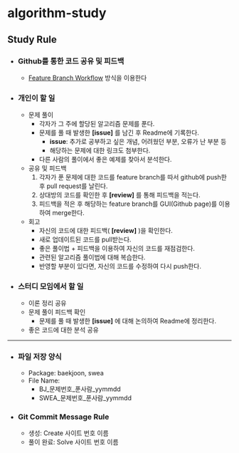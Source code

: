 # algorithm-study

## Study Rule

* ### Github를 통한 코드 공유 및 피드백

  * [Feature Branch Workflow](https://gmlwjd9405.github.io/2017/10/27/how-to-collaborate-on-GitHub-1.html) 방식을 이용한다

* ### 개인이 할 일

  * 문제 풀이
    * 각자가 그 주에 할당된 알고리즘 문제를 푼다.
    * 문제를 풀 때 발생한 **[issue]** 를 남긴 후 Readme에 기록한다.
      * **issue**: 추가로 공부하고 싶은 개념, 어려웠던 부분, 오류가 난 부분 등
      * 해당하는 문제에 대한 링크도 첨부한다.
    * 다른 사람의 풀이에서 좋은 예제를 찾아서 분석한다.
  * 공유 및 피드백
    1. 각자가 푼 문제에 대한 코드를 feature branch를 따서 github에 push한 후 pull request를 날린다.
    2. 상대방의 코드를 확인한 후 **[review]** 를 통해 피드백을 적는다.
    3. 피드백을 적은 후 해당하는 feature branch를 GUI(Github page)를 이용하여 merge한다.
  * 회고
    * 자신의 코드에 대한 피드백( **[review]** )을 확인한다.
    * 새로 업데이트된 코드를 pull받는다.
    * 좋은 풀이법 + 피드백을 이용하여 자신의 코드를 재점검한다.
    * 관련된 알고리즘 풀이법에 대해 복습한다. 
    * 반영할 부분이 있다면, 자신의 코드를 수정하여 다시 push한다.

* ### 스터디 모임에서 할 일

  * 이론 정리 공유
  * 문제 풀이 피드백 확인
    * 문제를 풀 때 발생한 **[issue]** 에 대해 논의하여 Readme에 정리한다.
  * 좋은 코드에 대한 분석 공유

---

* ### 파일 저장 양식

  * Package: baekjoon, swea
  * File Name: 
    * BJ_문제번호_푼사람_yymmdd
    * SWEA_문제번호_푼사람_yymmdd

* ### Git Commit Message Rule

  * 생성: Create 사이트 번호 이름
  * 풀이 완료: Solve 사이트 번호 이름
